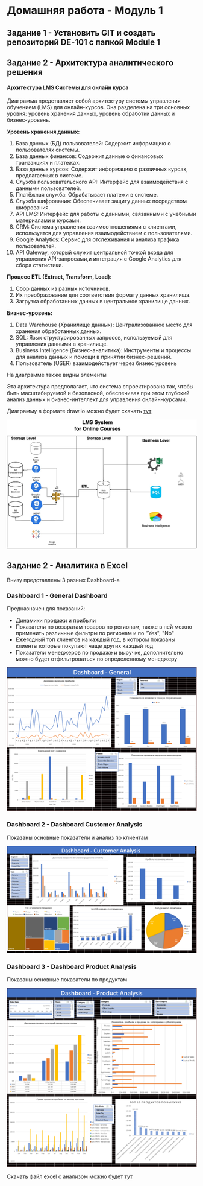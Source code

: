 # Домашняя работа - Модуль 1

## Задание 1 - Установить GIT и создать репозиторий DE-101 с папкой Module 1
## Задание 2 - Архитектура аналитического решения

#### Архитектура LMS Системы для онлайн курса
Диаграмма представляет собой архитектуру системы управления обучением (LMS) для онлайн-курсов. 
Она разделена на три основных уровня: уровень хранения данных, уровень обработки данных и бизнес-уровень.

**Уровень хранения данных:**
1. База данных (БД) пользователей: Содержит информацию о пользователях системы.
2. База данных финансов: Содержит данные о финансовых транзакциях и платежах.
3. База данных курсов: Содержит информацию о различных курсах, предлагаемых в системе.
4. Служба пользовательского API: Интерфейс для взаимодействия с данными пользователей.
5. Платёжная служба: Обрабатывает платежи в системе.
6. Служба шифрования: Обеспечивает защиту данных посредством шифрования.
7. API LMS: Интерфейс для работы с данными, связанными с учебными материалами и курсами.
8. CRM: Система управления взаимоотношениями с клиентами, используется для управления взаимодействием с пользователями.
9. Google Analytics: Сервис для отслеживания и анализа трафика пользователей.
10. API Gateway, который служит центральной точкой входа для управления API-запросами,и интеграция 
с Google Analytics для сбора статистики.

**Процесс ETL (Extract, Transform, Load):**
1. Сбор данных из разных источников.
2. Их преобразование для соответствия формату данных хранилища.
3. Загрузка обработанных данных в центральное хранилище данных.

**Бизнес-уровень:**
1. Data Warehouse (Хранилище данных): Централизованное место для хранения обработанных данных.
2. SQL: Язык структурированных запросов, используемый для управления данными в хранилище.
3. Business Intelligence (Бизнес-аналитика): Инструменты и процессы для анализа данных и помощи в принятии бизнес-решений.
4. Пользователь (USER) взаимодействует через бизнес уровень

На диаграмме также видны элементы 

Эта архитектура предполагает, что система спроектирована так, чтобы быть масштабируемой и безопасной,
обеспечивая при этом глубокий анализ данных и бизнес-интеллект для управления онлайн-курсами.

Диаграмму в формате draw.io можно будет скачать [тут](Module1/LMS_OnlineCourses.drawio)

![LMS_OnlineCourse](Module1/Screenshots/LMS_OnlineCourses.jpg)


## Задание 2 - Аналитика в Excel

Внизу представлены 3 разных Dashboard-а

### Dashboard 1 - General Dashboard
Предназначен для показаний:
- Динамики продажи и прибыли
- Показатели по возвратам товаров по регионам, также в ней можно применить различные фильтры по регионам и по "Yes", "No"
- Ежегодный топ клиентов на каждый год, в котором показаны клиенты которые покупают чаще других каждый год
- Показатели менеджеров по продаже и выручке, дополнительно можно будет отфильтроваться по определенному менеджеру

![Dashboard 1](Module1/Screenshots/Dashboard-1.png)

### Dashboard 2 - Dashboard Customer Analysis
Показаны основные показатели и анализ по клиентам

![Dashboard 2](Module1/Screenshots/Dashboard-2.png)

### Dashboard 3 - Dashboard Product Analysis
Показаны основные показатели по продуктам

![Dashboard 2](Module1/Screenshots/Dashboard-3.png)

Скачать файл excel с анализом можно будет [тут](Module1/Superstore_Dashboard_Askarbek.xlsx)



